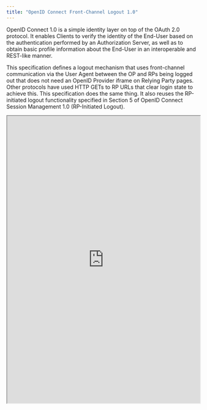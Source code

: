 ```yaml
---
title: "OpenID Connect Front-Channel Logout 1.0"
---
```


OpenID Connect 1.0 is a simple identity layer on top of the OAuth 2.0 protocol. It enables Clients to verify the identity of the End-User based on the authentication performed by an Authorization Server, as well as to obtain basic profile information about the End-User in an interoperable and REST-like manner.

This specification defines a logout mechanism that uses front-channel communication via the User Agent between the OP and RPs being logged out that does not need an OpenID Provider iframe on Relying Party pages. Other protocols have used HTTP GETs to RP URLs that clear login state to achieve this. This specification does the same thing. It also reuses the RP-initiated logout functionality specified in Section 5 of OpenID Connect Session Management 1.0 (RP-Initiated Logout).

<iframe height="750" width="100%" src="https://ewelton.github.io/ktest/wiki.html#OpenID%20Connect%20Front-Channel%20Logout%201.0"></iframe>
